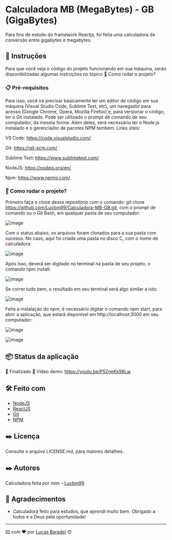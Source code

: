 # Calculadora MB (MegaBytes) - GB (GigaBytes)

Para fins de estudo do framework Reactjs, foi feita uma calculadora de conversão entre gigabytes e megabytes. 

## 🚀 Instruções 
Para que você veja o código do projeto funcionando em sua máquina, serão disponibilizadas algumas instruções no tópico 🔧 Como rodar o projeto? 

### 📋 Pré-requisitos
Para isso, você irá precisar basicamente ter um editor de código em sua máquina (Visual Studio Code, Sublime Text, etc), um navegador para acesso (Google Chrome, Opera, Mozilla Firefox) e, para versionar o código, ter o Git instalado. Pode ser utilizado o prompt de comando de seu computador, da mesma forma. Além deles, será necessário ter o Node.js instalado e o gerenciador de pacotes NPM também.
Links úteis: 

VS Code: https://code.visualstudio.com/

Git: https://git-scm.com/

Sublime Text: https://www.sublimetext.com/

NodeJS: https://nodejs.org/en/

Npm: https://www.npmjs.com/

### 🔧 Como rodar o projeto? 
Primeiro faça o clone desse repositório com o comando: git clone https://github.com/Lucbm99/Calculadora-MB-GB.git, com o prompt de comando ou o Git Bash, em qualquer pasta de seu computador: 

![image](https://user-images.githubusercontent.com/45500959/111890817-f5cab100-89cb-11eb-9d9a-baaae4f4282f.png)

Com o status abaixo, os arquivos foram clonados para a sua pasta com sucesso. No caso, aqui foi criada uma pasta no disco C, com o nome de calculadora: 

![image](https://user-images.githubusercontent.com/45500959/111890923-e4ce6f80-89cc-11eb-8daf-b1431103e758.png)

Após isso, deverá ser digitado no terminal na pasta de seu projeto, o comando npm install: 

![image](https://user-images.githubusercontent.com/45500959/111890969-3f67cb80-89cd-11eb-9d12-ec4b2013923f.png)

Se correr tudo bem, o resultado em seu terminal será algo similar a isto: 

![image](https://user-images.githubusercontent.com/45500959/111890984-6faf6a00-89cd-11eb-948d-08b3ccc5530f.png)

Feita a instalação do npm, é necessário digitar o comando npm start, para abrir a aplicação, que estará disponível em http://localhost:3000 em seu computador: 

![image](https://user-images.githubusercontent.com/45500959/111890995-9372b000-89cd-11eb-8bf2-3b6617c25959.png)

![image](https://user-images.githubusercontent.com/45500959/111891006-ac7b6100-89cd-11eb-9727-6e7ac3dd7a2e.png)


## 📦 Status da aplicação

🚧  Finalizado 🚧
Vídeo demo: https://youtu.be/P5ZneKk96Lw

## 🛠️ Feito com
* [NodeJS](https://nodejs.org/en/)
* [ReactJS](https://reactjs.org/docs/getting-started.html)
* [Git](https://git-scm.com/downloads)
* [NPM](https://www.npmjs.com/)

## ✒️ Licença 
Consulte o arquivo LICENSE.md, para maiores detalhes.

## ✒️ Autores
Calculadora feita por mim - [Lucbm99](https://github.com/Lucbm99)


## 🎁 Agradecimentos
* Calculadora feito para estudos, que aprendi muito bem. Obrigado a todos e a Deus pela oportunidade!


---
⌨️ com ❤️ por [Lucas Baradel](https://github.com/Lucbm99) 😊


